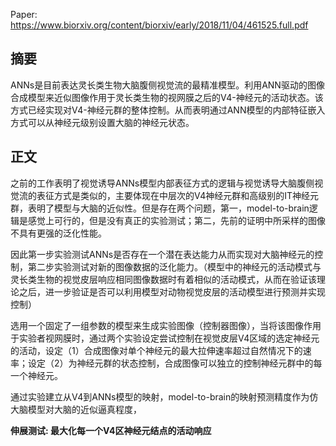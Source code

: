 Paper: https://www.biorxiv.org/content/biorxiv/early/2018/11/04/461525.full.pdf

## 摘要 ##

ANNs是目前表达灵长类生物大脑腹侧视觉流的最精准模型。利用ANN驱动的图像合成模型来近似图像作用于灵长类生物的视网膜之后的V4-神经元的活动状态。该方式已经实现对V4-神经元群的整体控制。从而表明通过ANN模型的内部特征嵌入方式可以从神经元级别设置大脑的神经元状态。

## 正文 ##

之前的工作表明了视觉诱导ANNs模型内部表征方式的逻辑与视觉诱导大脑腹侧视觉流的表征方式是类似的，主要体现在中层次的V4神经元群和高级别的IT神经元群，表明了模型与大脑的近似性。但是存在两个问题，第一，model-to-brain逻辑是感觉上可行的，但是没有真正的实验测试；第二，先前的证明中所采样的图像不具有更强的泛化性能。

因此第一步实验测试ANNs是否存在一个潜在表达能力从而实现对大脑神经元的控制，第二步实验测试对新的图像数据的泛化能力。（模型中的神经元的活动模式与灵长类生物的视觉皮层响应相同图像数据时有着相似的活动模式，从而在验证该理论之后，进一步验证是否可以利用模型对动物视觉皮层的活动模型进行预测并实现控制）

选用一个固定了一组参数的模型来生成实验图像（控制器图像），当将该图像作用于实验者视网膜时，通过两个实验设定尝试控制在视觉皮层V4区域的选定神经元的活动，设定（1）合成图像对单个神经元的最大拉伸速率超过自然情况下的速率；设定（2）为神经元群的状态控制，合成图像可以独立的控制神经元群中的每一个神经元。

通过实验建立从V4到ANNs模型的映射，model-to-brain的映射预测精度作为仿大脑模型对大脑的近似逼真程度，

**伸展测试: 最大化每一个V4区神经元结点的活动响应**
     

